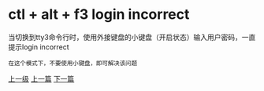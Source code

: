 # ctl + alt + f3 login incorrect

当切换到tty3命令行时，使用外接键盘的小键盘（开启状态）输入用户密码，一直提示login incorrect

```
在这个模式下，不要使用小键盘，即可解决该问题
```


[上一级](README.md)
[上一篇](createGitServer.md)
[下一篇](custom_desktop_env.md)

